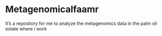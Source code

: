 # Metagenomicalfaamr
It’s a repository for me to analyze the metagenomics data in the palm oil estate where i work
